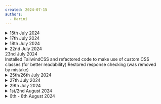 ```yaml
---
created: 2024-07-15
authors:
  - Harini
---
```

<details>
<summary> 15th July 2024 </summary>
Working on Login Page
Created layouts/ and pages/ directories; adding in a template for the login screen without functionality
</details>
<details>
<summary> 17th July 2024 </summary>
Added in a dummy route for auth/login (server-side)
Implemented the login function, which sends a POST request when the login button is pressed
</details>
<details>
<summary> 18th July 2024 </summary>
Added simple input validation to check that email and password follow the correct structure
</details>
<details>
<summary> 22nd July 2024 </summary>
Made some requested changes from the pull request
</details>
<summary> 23nd July 2024 </summary>
Installed TailwindCSS and refactored code to make use of custom CSS classes (for better readability)
Restored response checking (was removed by mistake)
</details>
<details>
<summary> 25th/26th July 2024 </summary>
Was facing Windows related issues so migrated over to use WSL
Inlined TailwindCSS instead of defining the classes in an external CSS file
Updated proxyUrl in base-layer to be an environment variable
Updated README for admin app; to include commands used for local development
</details>
<details>
<summary> 27th July 2024 </summary>
Merged into main after making small requested changes
</details>
<details>
<summary> 29th July 2024</summary>
Working on Dependency Inversion
Abstracted out the current behaviour that FE needs from the server into an interface (ClientServer) and then instantiated this as a class called ServerImpl that does the communication with the server. In the FE, the loginUser function is called via an instance of the ServerImpl class.
</details>
<details>
<summary> 1st/2nd August 2024 </summary>
Worked on implementing the repository pattern (See [[Repository Pattern]]). Our current implementation uses Hono and can be found in the HonoAuthRepo class. Added HonoAuthRepo as a plugin, allowing it to be used globally throughout the application. Updated shared types to add new type (User Credentials). Aliases have been added, and these should be imported through the base layer and can be used throughout the application for neater imports.
</details>
<details>
<summary> 6th - 8th August 2024 </summary>
Worked on setting up Pinia and using it in the project to store user state. Have created a user store in which all of the required fields (as of yet) are stored and update this with the response returned from the login request. loginUser now returns a Result<'UserState,Error'> and each case is dealt with in the FE. Having a fixed return type allows for easy maintenance in the future
</details>